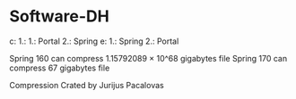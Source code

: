 # Software-DH

c:
1.:
1.: Portal
2.: Spring 
e:
1.: Spring
2.: Portal 


Spring 160 can compress 1.15792089 × 10^68 gigabytes file
Spring 170 can compress 67 gigabytes file


Compression Crated by Jurijus Pacalovas

